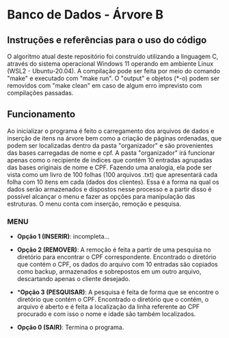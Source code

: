 **Banco de Dados - Árvore B**
=

## **Instruções e referências para o uso do código**

O algoritmo atual deste repositório foi construído utilizando a linguagem C, através do sistema operacional Windows 11 operando em ambiente Linux (WSL2 - Ubuntu-20.04). A compilação pode ser feita por meio do comando "make" e executado com "make run". O "output" e objetos (*-o) podem ser removidos com "make clean" em caso de algum erro imprevisto com compilações passadas.

## **Funcionamento**

Ao inicializar o programa é feito o carregamento dos arquivos de dados e inserção de itens na árvore bem como a criação de páginas ordenadas, que podem ser localizadas dentro da pasta "organizador" e são provenientes das bases carregadas de nome e cpf. A pasta "organizador" irá funcionar apenas como o recipiente de índices que contém 10 entradas agrupadas das bases originais de nome e CPF. Fazendo uma analogia, ela pode ser vista como um livro de 100 folhas (100 arquivos .txt) que apresentará cada folha com 10 itens em cada (dados dos clientes). Essa é a forma na qual os dados serão armazenados e dispostos nesse processo e a partir disso é possível alcançar o menu e fazer as opções para manipulação das estruturas. O menu conta com inserção, remoção e pesquisa.

### **MENU**
* **Opção 1 (INSERIR)**: incompleta...

* **Opção 2 (REMOVER)**: A remoção é feita a partir de uma pesquisa no diretório para encontrar o CPF correspondente. Encontrado o diretório que contém o CPF, os dados do arquivo com 10 entradas são copiados como backup, armazenados e sobrepostos em um outro arquivo, descartando apenas o cliente desejado.

* ***Opção 3 (PESQUISAR)**: A pesquisa é feita de forma que se encontre o diretório que contém o CPF. Encontrado o diretório que o contém, o arquivo é aberto e é feita a localização da linha referente ao CPF procurado e com isso o nome e idade são também localizados.

* **Opção 0 (SAIR)**: Termina o programa.